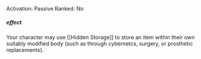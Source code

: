 Activation: Passive
Ranked: No
##### effect
Your character may use [[Hidden Storage]] to
store an item within their own suitably
modified body (such as through cybernetcs,
surgery, or prosthetic replacements).